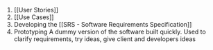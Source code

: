 
1. [[User Stories]]
2. [[Use Cases]]
3. Developing the [[SRS - Software Requirements Specification]]
4. Prototyping
		A dummy version of the software built quickly. Used to clarify requirements, try ideas, give client and developers ideas

